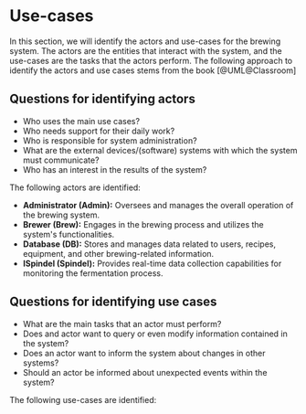# Use-cases

In this section, we will identify the actors and use-cases for the brewing system. The actors are the entities that interact with the system, and the use-cases are the tasks that the actors perform. The following approach to identify the actors and use cases stems from the book [@UML@Classroom]

## Questions for identifying actors

- Who uses the main use cases?
- Who needs support for their daily work?
- Who is responsible for system administration?
- What are the external devices/(software) systems with which the system must communicate?
- Who has an interest in the results of the system?

The following actors are identified:

- **Administrator (Admin):** Oversees and manages the overall operation of the brewing system.
- **Brewer (Brew):** Engages in the brewing process and utilizes the system's functionalities.
- **Database (DB):** Stores and manages data related to users, recipes, equipment, and other brewing-related information.
- **ISpindel (Spindel):** Provides real-time data collection capabilities for monitoring the fermentation process.

## Questions for identifying use cases

- What are the main tasks that an actor must perform?
- Does and actor want to query or even modify information contained in the system?
- Does an actor want to inform the system about changes in other systems?
- Should an actor be informed about unexpected events within the system?

The following use-cases are identified: